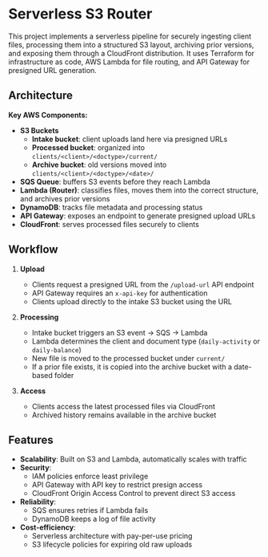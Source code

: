 # Serverless S3 Router

This project implements a serverless pipeline for securely ingesting client files, processing them into a structured S3 layout, archiving prior versions, and exposing them through a CloudFront distribution. It uses Terraform for infrastructure as code, AWS Lambda for file routing, and API Gateway for presigned URL generation.


## Architecture

**Key AWS Components:**
- **S3 Buckets**
  - **Intake bucket**: client uploads land here via presigned URLs
  - **Processed bucket**: organized into `clients/<client>/<doctype>/current/`
  - **Archive bucket**: old versions moved into `clients/<client>/<doctype>/<date>/`
- **SQS Queue**: buffers S3 events before they reach Lambda
- **Lambda (Router)**: classifies files, moves them into the correct structure, and archives prior versions
- **DynamoDB**: tracks file metadata and processing status
- **API Gateway**: exposes an endpoint to generate presigned upload URLs
- **CloudFront**: serves processed files securely to clients


## Workflow

1. **Upload**
   - Clients request a presigned URL from the `/upload-url` API endpoint
   - API Gateway requires an `x-api-key` for authentication
   - Clients upload directly to the intake S3 bucket using the URL

2. **Processing**
   - Intake bucket triggers an S3 event → SQS → Lambda
   - Lambda determines the client and document type (`daily-activity` or `daily-balance`)
   - New file is moved to the processed bucket under `current/`
   - If a prior file exists, it is copied into the archive bucket with a date-based folder

3. **Access**
   - Clients access the latest processed files via CloudFront
   - Archived history remains available in the archive bucket


## Features

- **Scalability**: Built on S3 and Lambda, automatically scales with traffic
- **Security**: 
  - IAM policies enforce least privilege
  - API Gateway with API key to restrict presign access
  - CloudFront Origin Access Control to prevent direct S3 access
- **Reliability**:
  - SQS ensures retries if Lambda fails
  - DynamoDB keeps a log of file activity
- **Cost-efficiency**:
  - Serverless architecture with pay-per-use pricing
  - S3 lifecycle policies for expiring old raw uploads


